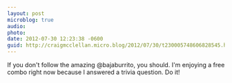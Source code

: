 ```yaml
---
layout: post
microblog: true
audio: 
photo: 
date: 2012-07-30 12:23:38 -0600
guid: http://craigmcclellan.micro.blog/2012/07/30/t230005748606828545.html
---
```

If you don't follow the amazing @bajaburrito, you should. I'm enjoying a free combo right now because I answered a trivia question. Do it!
